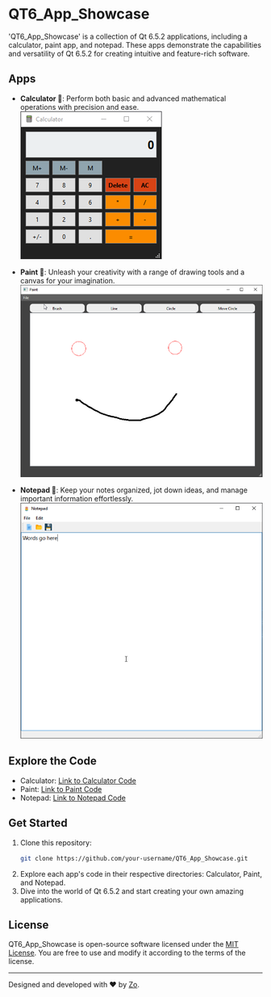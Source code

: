 # QT6_App_Showcase

'QT6_App_Showcase' is a collection of Qt 6.5.2 applications, including a calculator, paint app, and notepad. These apps demonstrate the capabilities and versatility of Qt 6.5.2 for creating intuitive and feature-rich software.

## Apps

- **Calculator 🧮**: Perform both basic and advanced mathematical operations with precision and ease.
![Calculator Screenshot](/docs/media/Calculator.PNG)

- **Paint 🎨**: Unleash your creativity with a range of drawing tools and a canvas for your imagination.
![Paint Screenshot](/docs/media/Paint.PNG)

- **Notepad 📝**: Keep your notes organized, jot down ideas, and manage important information effortlessly.
![Notepad Screenshot](/docs/media/Notepad.PNG)

## Explore the Code

- Calculator: [Link to Calculator Code](/Calculator/)
- Paint: [Link to Paint Code](/Paint/)
- Notepad: [Link to Notepad Code](/Notepad/)

## Get Started

1. Clone this repository:
   ```sh
   git clone https://github.com/your-username/QT6_App_Showcase.git
2. Explore each app's code in their respective directories: Calculator, Paint, and Notepad.
3. Dive into the world of Qt 6.5.2 and start creating your own amazing applications.

## License
QT6_App_Showcase is open-source software licensed under the [MIT License](/LICENSE). You are free to use and modify it according to the terms of the license.

---

Designed and developed with ❤️ by [Zo](https://github.com/zob22).